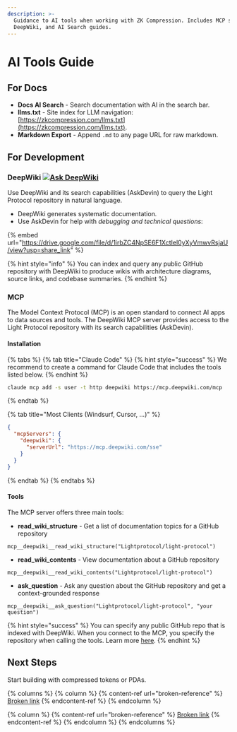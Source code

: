 ```yaml
---
description: >-
  Guidance to AI tools when working with ZK Compression. Includes MCP server,
  DeepWiki, and AI Search guides.
---
```


# AI Tools Guide

## **For Docs**

* **Docs AI Search** - Search documentation with AI in the search bar.
* **llms.txt** - Site index for LLM navigation: [https://zkcompression.com/llms.txt](https://zkcompression.com/llms.txt).
* **Markdown Export** - Append `.md` to any page URL for raw markdown.

## **For Development**

### DeepWiki [![Ask DeepWiki](https://deepwiki.com/badge.svg)](https://deepwiki.com/Lightprotocol/light-protocol)&#x20;

Use DeepWiki and its search capabilities (AskDevin) to query the Light Protocol repository in natural language.

* DeepWiki generates systematic documentatio&#x6E;_._&#x20;
* Use AskDevin for help with _debugging and technical questions_:

{% embed url="https://drive.google.com/file/d/1irbZC4NpSE6F1XctIel0yXyVmwvRsjaU/view?usp=share_link" %}

{% hint style="info" %}
You can index and query any public GitHub repository with DeepWiki to produce wikis with architecture diagrams, source links, and codebase summaries.
{% endhint %}

### MCP

The Model Context Protocol (MCP) is an open standard to connect AI apps to data sources and tools. The DeepWiki MCP server provides access to the Light Protocol repository with its search capabilities (AskDevin).

#### Installation

{% tabs %}
{% tab title="Claude Code" %}
{% hint style="success" %}
We recommend to create a command for Claude Code that includes the tools listed below.
{% endhint %}

```bash
claude mcp add -s user -t http deepwiki https://mcp.deepwiki.com/mcp
```
{% endtab %}

{% tab title="Most Clients (Windsurf, Cursor, ...)" %}
```json
{
  "mcpServers": {
    "deepwiki": {
      "serverUrl": "https://mcp.deepwiki.com/sse"
    }
  }
}
```
{% endtab %}
{% endtabs %}

#### Tools

The MCP server offers three main tools:

* **read\_wiki\_structure** - Get a list of documentation topics for a GitHub repository

```
mcp__deepwiki__read_wiki_structure("Lightprotocol/light-protocol")
```

* **read\_wiki\_contents** - View documentation about a GitHub repository

```
mcp__deepwiki__read_wiki_contents("Lightprotocol/light-protocol")
```

* **ask\_question** - Ask any question about the GitHub repository and get a context-grounded response

```
mcp__deepwiki__ask_question("Lightprotocol/light-protocol", "your question")
```

{% hint style="success" %}
You can specify any public GitHub repo that is indexed with DeepWiki. When you connect to the MCP, you specify the repository when calling the tools. Learn more [here](https://docs.devin.ai/work-with-devin/deepwiki-mcp).
{% endhint %}

## Next Steps

Start building with compressed tokens or PDAs.

{% columns %}
{% column %}
{% content-ref url="broken-reference" %}
[Broken link](broken-reference)
{% endcontent-ref %}
{% endcolumn %}

{% column %}
{% content-ref url="broken-reference" %}
[Broken link](broken-reference)
{% endcontent-ref %}
{% endcolumn %}
{% endcolumns %}
